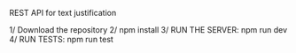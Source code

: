 REST API for text justification

1/ Download the repository
2/ npm install
3/ RUN THE SERVER:
npm run dev
4/ RUN TESTS:
npm run test